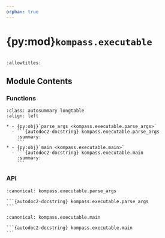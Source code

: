 ```yaml
---
orphan: true
---
```


# {py:mod}`kompass.executable`

```{py:module} kompass.executable
```

```{autodoc2-docstring} kompass.executable
:allowtitles:
```

## Module Contents

### Functions

````{list-table}
:class: autosummary longtable
:align: left

* - {py:obj}`parse_args <kompass.executable.parse_args>`
  - ```{autodoc2-docstring} kompass.executable.parse_args
    :summary:
    ```
* - {py:obj}`main <kompass.executable.main>`
  - ```{autodoc2-docstring} kompass.executable.main
    :summary:
    ```
````

### API

````{py:function} parse_args() -> tuple[argparse.Namespace, list[str]]
:canonical: kompass.executable.parse_args

```{autodoc2-docstring} kompass.executable.parse_args
```
````

````{py:function} main(args=None)
:canonical: kompass.executable.main

```{autodoc2-docstring} kompass.executable.main
```
````
